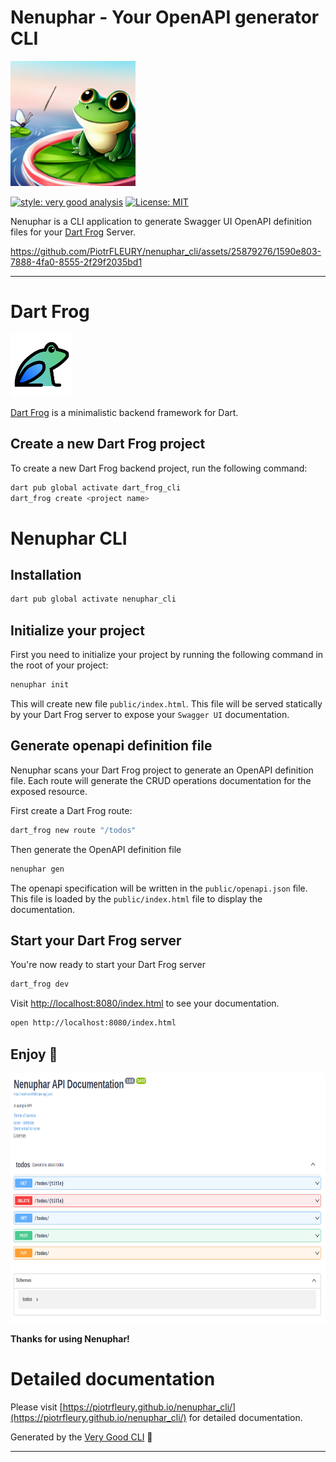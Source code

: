 # Nenuphar - Your OpenAPI generator CLI

<img 
    src="https://raw.githubusercontent.com/PiotrFLEURY/nenuphar_cli/main/docs/pictures/logo.png" 
    alt="nenuphar logo generated using Microsoft Designer" 
    width="200" 
    height="200" />

[![style: very good analysis][very_good_analysis_badge]][very_good_analysis_link]
[![License: MIT][license_badge]][license_link]

Nenuphar is a CLI application to generate Swagger UI OpenAPI definition files for your  [Dart Frog](https://dartfrog.vgv.dev/) Server. 

https://github.com/PiotrFLEURY/nenuphar_cli/assets/25879276/1590e803-7888-4fa0-8555-2f29f2035bd1

---

# Dart Frog

<img src="docs/pictures/dart_frog_logo.svg" width="100" height="100" />

[Dart Frog](https://dartfrog.vgv.dev/) is a minimalistic backend framework for Dart.

## Create a new Dart Frog project

To create a new Dart Frog backend project, run the following command:

```sh
dart pub global activate dart_frog_cli
dart_frog create <project name>
```

# Nenuphar CLI

## Installation

```sh
dart pub global activate nenuphar_cli
```

## Initialize your project

First you need to initialize your project by running the following command in the root of your project:

```sh
nenuphar init
```

This will create new file `public/index.html`. This file will be served statically by your Dart Frog server to expose your `Swagger UI` documentation.

## Generate openapi definition file

Nenuphar scans your Dart Frog project to generate an OpenAPI definition file.
Each route will generate the CRUD operations documentation for the exposed resource.

First create a Dart Frog route:

```sh
dart_frog new route "/todos"
```

Then generate the OpenAPI definition file

```sh
nenuphar gen
```

The openapi specification will be written in the `public/openapi.json` file.
This file is loaded by the `public/index.html` file to display the documentation.

## Start your Dart Frog server

You're now ready to start your Dart Frog server

```sh
dart_frog dev
```

Visit [http://localhost:8080/index.html](http://localhost:8080/index.html) to see your documentation.

```sh
open http://localhost:8080/index.html
```

## Enjoy 🎉

<img src="docs/pictures/nenuphar_swagger.png" height="400" />

__Thanks for using Nenuphar!__

# Detailed documentation

Please visit [https://piotrfleury.github.io/nenuphar_cli/](https://piotrfleury.github.io/nenuphar_cli/) for detailed documentation.

Generated by the [Very Good CLI][very_good_cli_link] 🤖

---

[license_badge]: https://img.shields.io/badge/license-bsd_3_clause-blue
[license_link]: https://opensource.org/licenses/bsd-3-clause
[very_good_analysis_badge]: https://img.shields.io/badge/style-very_good_analysis-B22C89.svg
[very_good_analysis_link]: https://pub.dev/packages/very_good_analysis
[very_good_cli_link]: https://github.com/VeryGoodOpenSource/very_good_cli
